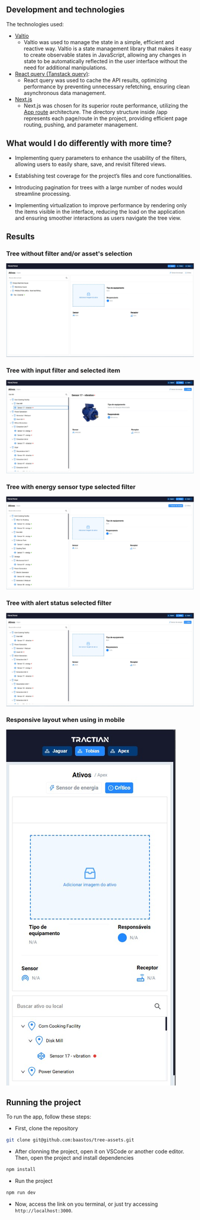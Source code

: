 ## Development and technologies

The technologies used:

- [Valtio](https://valtio.dev/docs/introduction/getting-started)
  - Valtio was used to manage the state in a simple, efficient and reactive way. Valtio is a state management library that makes it easy to create observable states in JavaScript, allowing any changes in state to be automatically reflected in the user interface without the need for additional manipulations.
- [React query (Tanstack query)](https://tanstack.com/query/v3/):
  - React query was used to cache the API results, optimizing performance by preventing unnecessary refetching, ensuring clean asynchronous data management.
- [Next.js](https://nextjs.org/)
  - Next.js was chosen for its superior route performance, utilizing the [App route](https://nextjs.org/docs/app/building-your-application/routing) architecture. The directory structure inside /app represents each page/route in the project, providing efficient page routing, pushing, and parameter management.

## What would I do differently with more time?

- Implementing query parameters to enhance the usability of the filters, allowing users to easily share, save, and revisit filtered views.

- Establishing test coverage for the project’s files and core functionalities.

- Introducing pagination for trees with a large number of nodes would streamline processing.

- Implementing virtualization to improve performance by rendering only the items visible in the interface, reducing the load on the application and ensuring smoother interactions as users navigate the tree view.

## Results

### Tree without filter and/or asset's selection

![image](src/assets/Screenshot_1.jpg)

### Tree with input filter and selected item

![image](src/assets/Screenshot_2.jpg)

### Tree with energy sensor type selected filter

![image](src/assets/Screenshot_3.jpg)

### Tree with alert status selected filter

![image](src/assets/Screenshot_4.jpg)

### Responsive layout when using in mobile

![image](src/assets/Screenshot_5.jpg)

## Running the project

To run the app, follow these steps:

- First, clone the repository

```bash
git clone git@github.com:baastos/tree-assets.git
```

- After clonning the project, open it on VSCode or another code editor. Then, open the project and install dependencies

```bash
npm install
```

- Run the project

```bash
npm run dev
```

- Now, access the link on you terminal, or just try accessing `http://localhost:3000`.
